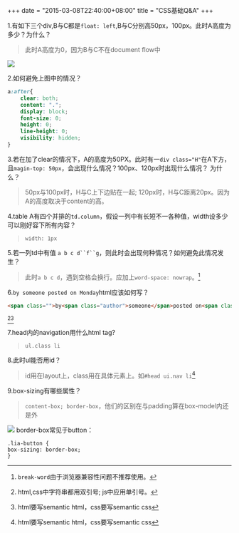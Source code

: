 +++
date = "2015-03-08T22:40:00+08:00"
title = "CSS基础Q&A"
+++

1.有如下三个div,B与C都是`float: left`,B与C分别高50px，100px。此时A高度为多少？为什么？

>此时A高度为0，因为B与C不在document flow中

![](~/22-53-51.jpg)

2.如何避免上图中的情况？

```css
a:after{
	clear: both;
	content: ".";
	display: block;
	font-size: 0;
	height: 0;
	line-height: 0;
	visibility: hidden;
}
```
	
3.若在加了clear的情况下，A的高度为50PX。此时有一`div class="H"`在A下方，且`magin-top: 50px`，会出现什么情况？100px、120px时出现什么情况？ 为什么？

>50px与100px时，H与C上下边贴在一起; 120px时，H与C距离20px。因为A的高度取决于content的高。

4.table A有四个并排的`td.column`，假设一列中有长短不一各种值，width设多少可以刚好容下所有内容？

>`width: 1px`

5.若一列td中有值 `a b c d``f``g`，则此时会出现何种情况？如何避免此情况发生？

>此时`a b c d`，遇到空格会换行。应加上`word-space: nowrap`。[^1]



6.`by someone posted on Monday`html应该如何写？


```html
<span class="">by<span class="author">someone</span>posted on<span class="date">Monday</span></span>
```
[^2][^3]

7.head内的navigation用什么html tag?

>`ul.class li`

8.此时ul能否用id？

>id用在layout上，class用在具体元素上。如`#head ui.nav li`[^3]

9.box-sizing有哪些属性？

>`content-box; border-box`，他们的区别在与padding算在box-model内还是外

![](~/23-48-19.jpg)
border-box常见于button：
```
.lia-button {
box-sizing: border-box;
}
```


[^1]: `break-word`由于浏览器兼容性问题不推荐使用。

[^2]: html,css中字符串都用双引号; js中应用单引号。

[^3]: html要写semantic html，css要写semantic css



